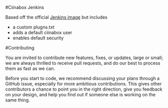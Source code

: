 #Ciinabox Jenkins

Based off the official [Jenkins image](https://registry.hub.docker.com/_/jenkins/) but includes

 - a custom plugns.txt
 - adds a default ciinabox user
 - enables default security

#Contributing

You are invited to contribute new features, fixes, or updates, large or small; we are always thrilled to receive pull requests, and do our best to process them as fast as we can.

Before you start to code, we recommend discussing your plans through a GitHub issue, especially for more ambitious contributions. This gives other contributors a chance to point you in the right direction, give you feedback on your design, and help you find out if someone else is working on the same thing.
